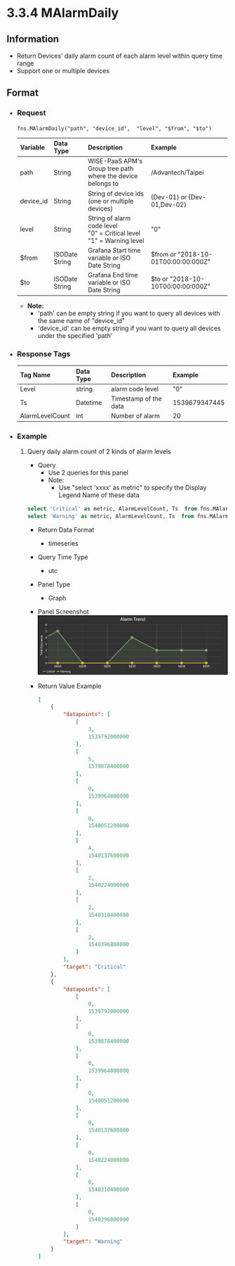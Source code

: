 # 3.3.4 MAlarmDaily

## Information

* Return Devices’ daily alarm count of each alarm level within query time range
* Support one or multiple devices

## Format

* ### Request

  ```
  fns.MAlarmDaily("path", "device_id",  "level", "$from", "$to")
  ```

  | Variable | Data Type | Description | Example |
  | :--- | :--- | :--- | :---|
  | path | String | WISE-PaaS APM's Group tree path<br>where the device belongs to | /Advantech/Taipei |
  | device_id | String | String of device ids \(one or multiple devices\) | {Dev-01} or {Dev-01,Dev-02} |
  | level | String | String of alarm code level<br>"0" = Critical level<br>"1" = Warning level | "0" |
  | $from | ISODate String | Grafana Start time variable or ISO Date String | $from or "2018-10-01T00:00:00:000Z" |
  | $to | ISODate String | Grafana End time variable or ISO Date String | $to or "2018-10-10T00:00:00:000Z" |

  - **Note:**
    - 'path' can be empty string if you want to query all devices with the same name of "device_id"
    - 'device_id' can be empty string if you want to query all devices under the specified 'path'
  

* ### Response Tags

  | Tag Name | Data Type | Description | Example |
  | :--- | :--- | :--- | :--- |
  | Level | string | alarm code level | "0" |
  | Ts | Datetime | Timestamp of the data | 1539679347445 |
  | AlarmLevelCount | int | Number of alarm  | 20 |

* ### Example  
    1. Query daily alarm count of 2 kinds of alarm levels
        - Query   
            * Use 2 queries for this panel    
            * Note:   
                * Use "select 'xxxx' as metric" to specify the Display Legend Name of these data 
        ``` sql   
        select 'Critical' as metric, AlarmLevelCount, Ts  from fns.MAlarmDaily("$Group/$Factory/$Category", "", "0", "$from", "$to")   
        select 'Warning' as metric, AlarmLevelCount, Ts  from fns.MAlarmDaily("$Group/$Factory/$Category", "", "1", "$from", "$to")   
        ```   

        - Return Data Format   
            * timeseries
        - Query Time Type   
            * utc
        - Panel Type   
            * Graph
        - Panel Screenshot      
            ![](/images/3.3.4-MAlarmDaily-graph.jpg)

        - Return Value Example    
            ``` json
            [
                {
                    "datapoints": [
                        [
                            3, 
                            1539792000000
                        ], 
                        [
                            5, 
                            1539878400000
                        ], 
                        [
                            0, 
                            1539964800000
                        ], 
                        [
                            0, 
                            1540051200000
                        ], 
                        [
                            4, 
                            1540137600000
                        ], 
                        [
                            2, 
                            1540224000000
                        ], 
                        [
                            2, 
                            1540310400000
                        ], 
                        [
                            2, 
                            1540396800000
                        ]
                    ], 
                    "target": "Critical"
                }, 
                {
                    "datapoints": [
                        [
                            0, 
                            1539792000000
                        ], 
                        [
                            0, 
                            1539878400000
                        ], 
                        [
                            0, 
                            1539964800000
                        ], 
                        [
                            0, 
                            1540051200000
                        ], 
                        [
                            0, 
                            1540137600000
                        ], 
                        [
                            0, 
                            1540224000000
                        ], 
                        [
                            0, 
                            1540310400000
                        ], 
                        [
                            0, 
                            1540396800000
                        ]
                    ], 
                    "target": "Warning"
                }
            ]
            
            ```